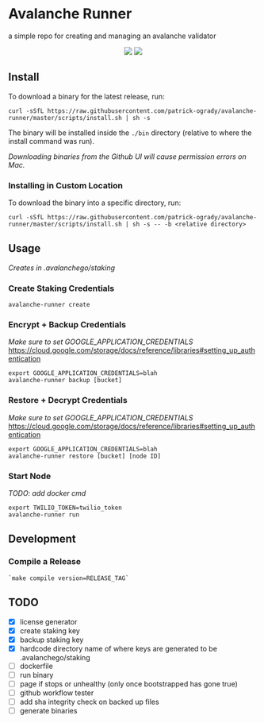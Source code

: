 # Avalanche Runner
a simple repo for creating and managing an avalanche validator

<p align="center">
  <a href="https://goreportcard.com/report/github.com/patrick-ogrady/avalanche-runner"><img src="https://goreportcard.com/badge/github.com/patrick-ogrady/avalanche-runner" /></a>
  <a href="https://github.com/patrick-ogrady/avalanche-runner/blob/master/LICENSE"><img src="https://img.shields.io/github/license/patrick-ogrady/avalanche-runner.svg" /></a>
</p>

## Install
To download a binary for the latest release, run:
```
curl -sSfL https://raw.githubusercontent.com/patrick-ogrady/avalanche-runner/master/scripts/install.sh | sh -s
```

The binary will be installed inside the `./bin` directory (relative to where the install command was run).

_Downloading binaries from the Github UI will cause permission errors on Mac._

### Installing in Custom Location
To download the binary into a specific directory, run:
```
curl -sSfL https://raw.githubusercontent.com/patrick-ogrady/avalanche-runner/master/scripts/install.sh | sh -s -- -b <relative directory>
```

## Usage
_Creates in .avalanchego/staking_
### Create Staking Credentials
```text
avalanche-runner create
```

### Encrypt + Backup Credentials
_Make sure to set GOOGLE_APPLICATION_CREDENTIALS_
https://cloud.google.com/storage/docs/reference/libraries#setting_up_authentication
```text
export GOOGLE_APPLICATION_CREDENTIALS=blah
avalanche-runner backup [bucket]
```

### Restore + Decrypt Credentials
_Make sure to set GOOGLE_APPLICATION_CREDENTIALS_
https://cloud.google.com/storage/docs/reference/libraries#setting_up_authentication
```text
export GOOGLE_APPLICATION_CREDENTIALS=blah
avalanche-runner restore [bucket] [node ID]
```

### Start Node
_TODO: add docker cmd_
```text
export TWILIO_TOKEN=twilio_token
avalanche-runner run
```

## Development
### Compile a Release
```text
`make compile version=RELEASE_TAG`
```

## TODO
- [x] license generator
- [x] create staking key
- [x] backup staking key
- [x] hardcode directory name of where keys are generated to be
  .avalanchego/staking
- [ ] dockerfile
- [ ] run binary
- [ ] page if stops or unhealthy (only once bootstrapped has gone true)
- [ ] github workflow tester
- [ ] add sha integrity check on backed up files
- [ ] generate binaries
